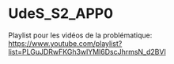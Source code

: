 # UdeS_S2_APP0

Playlist pour les vidéos de la problématique:
https://www.youtube.com/playlist?list=PLGuJDRwFKGh3wlYMl6DscJhrmsN_d2BVl
